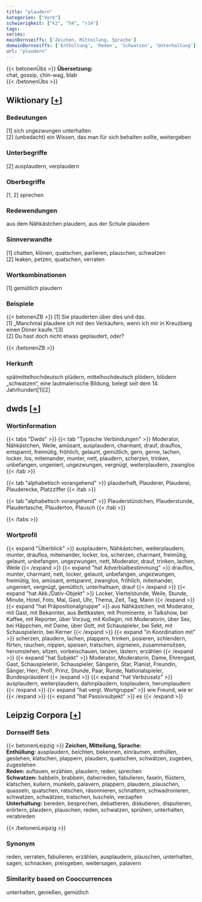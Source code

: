 ```yaml
---
title: "plaudern"
kategorien: ["Verb"]
schwierigkeit: ["k2", "h4", "r14"]
tags:
series:
mainDornseiffs: ['Zeichen, Mitteilung, Sprache']
domainDornseiffs: ['Enthüllung', 'Reden', 'Schwatzen', 'Unterhaltung']
url: "plaudern"
---
```


{{< betonenÜbs >}}
**Übersetzung:**  
chat, gossip, chin-wag, blab  
{{< /betonenÜbs >}}

## Wiktionary [[+](https://de.wiktionary.org/wiki/plaudern)]

### Bedeutungen
[1] sich ungezwungen unterhalten  
[2] (unbedacht) ein Wissen, das man für sich behalten sollte, weitergeben  

### Unterbegriffe
[2] ausplaudern, verplaudern  

### Oberbegriffe
[1, 2] sprechen  

### Redewendungen
aus dem Nähkästchen plaudern, aus der Schule plaudern  

### Sinnverwandte
[1] chatten, klönen, quatschen, parlieren, plauschen, schwatzen  
[2] leaken, petzen, quatschen, verraten  

### Wortkombinationen
[1] gemütlich plaudern  

### Beispiele
{{< betonenZB >}}
[1] Sie plauderten über dies und das.  
[1] „Manchmal plaudere ich mit den Verkäufern, wenn ich mir in Kreuzberg einen Döner kaufe.“[3]  
[2] Du hast doch nicht etwas geplaudert, oder?  

{{< /betonenZB >}}
### Herkunft
spätmittelhochdeutsch plūdern, mittelhochdeutsch plōdern, blōdern „schwatzen“, eine lautmalerische Bildung, belegt seit dem 14. Jahrhundert[1][2]  



## dwds [[+](https://www.dwds.de/wb/plaudern)]

### Wortinformation
{{< tabs "Dwds" >}}
{{< tab "Typische Verbindungen" >}}
Moderator, Nähkästchen, Weile, amüsant, ausplaudern, charmant, drauf, drauflos, entspannt, freimütig, fröhlich, gelaunt, gemütlich, gern, gerne, lachen, locker, los, miteinander, munter, nett, plaudern, scherzen, trinken, unbefangen, ungeniert, ungezwungen, vergnügt, weiterplaudern, zwanglos
{{< /tab >}}

{{< tab "alphabetisch vorangehend" >}}
plauderhaft, Plauderer, Plauderei, Plauderecke, Platzziffer
{{< /tab >}}

{{< tab "alphabetisch vorangehend" >}}
Plauderstündchen, Plauderstunde, Plaudertasche, Plauderton, Plausch
{{< /tab >}}

{{< /tabs >}}

### Wortprofil
{{< expand "Überblick" >}} ausplaudern, Nähkästchen, weiterplaudern, munter, drauflos, miteinander, locker, los, scherzen, charmant, freimütig, gelaunt, unbefangen, ungezwungen, nett, Moderator, drauf, trinken, lachen, Weile {{< /expand >}}
{{< expand "hat Adverbialbestimmung" >}} drauflos, munter, charmant, nett, locker, gelaunt, unbefangen, ungezwungen, freimütig, los, amüsant, entspannt, zwanglos, fröhlich, miteinander, ungeniert, vergnügt, gemütlich, unterhaltsam, drauf {{< /expand >}}
{{< expand "hat Akk./Dativ-Objekt" >}} Locker, Viertelstunde, Weile, Stunde, Minute, Hotel, Foto, Mal, Gast, Uhr, Thema, Zeit, Tag, Mann {{< /expand >}}
{{< expand "hat Präpositionalgruppe" >}} aus Nähkästchen, mit Moderator, mit Gast, mit Bekannter, aus Bettkasten, mit Prominente, in Talkshow, bei Kaffee, mit Reporter, über Vorzug, mit Kollegin, mit Moderatorin, über Sex, bei Häppchen, mit Dame, über Gott, mit Schauspieler, bei Sekt, mit Schauspielerin, bei Kerner {{< /expand >}}
{{< expand "in Koordination mit" >}} scherzen, plaudern, lachen, plappern, trinken, posieren, schlendern, flirten, rauchen, nippen, speisen, tratschen, signieren, zusammensitzen, herumstehen, sitzen, vorbeischauen, tanzen, lästern, erzählen {{< /expand >}}
{{< expand "hat Subjekt" >}} Moderator, Moderatorin, Dame, Ehrengast, Gast, Schauspielerin, Schauspieler, Sängerin, Star, Pianist, Freundin, Sänger, Herr, Profi, Prinz, Stunde, Paar, Runde, Nationalspieler, Bundespräsident {{< /expand >}}
{{< expand "hat Verbzusatz" >}} ausplaudern, weiterplaudern, dahinplaudern, losplaudern, herumplaudern {{< /expand >}}
{{< expand "hat vergl. Wortgruppe" >}} wie Freund, wie er {{< /expand >}}
{{< expand "hat Passivsubjekt" >}} es {{< /expand >}}

## Leipzig Corpora [[+](https://corpora.uni-leipzig.de/en/res?word=plaudern&corpusId=deu_newscrawl-public_2018)]

### Dornseiff Sets
{{< betonenLeipzig >}}
**Zeichen, Mitteilung, Sprache:**  
**Enthüllung:** ausplaudern, beichten, bekennen, einräumen, enthüllen, gestehen, klatschen, plappern, plaudern, quatschen, schwätzen, zugeben, zugestehen  
**Reden:** auftauen, erzählen, plaudern, reden, sprechen  
**Schwatzen:** babbeln, brabbeln, daherreden, fabulieren, faseln, flüstern, klatschen, kullern, munkeln, palavern, plappern, plaudern, plauschen, quasseln, quatschen, ratschen, räsonnieren, schnattern, schwadronieren, schwatzen, schwätzen, tratschen, tuscheln, verzapfen  
**Unterhaltung:** bereden, besprechen, debattieren, diskutieren, disputieren, erörtern, plaudern, plauschen, reden, schwatzen, sprühen, unterhalten, verabreden  

{{< /betonenLeipzig >}}

### Synonym
reden, verraten, fabulieren, erzählen, ausplaudern, plauschen, unterhalten, sagen, schnacken, preisgeben, weitersagen, palavern


### Similarity based on Cooccurrences
unterhalten, genießen, gemütlich

